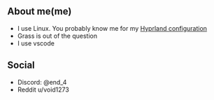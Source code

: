 ## About me(me)
- I use Linux. You probably know me for my [Hyprland configuration](https://github.com/end-4/dots-hyprland)
- Grass is out of the question
- I use vscode

## Social 
- Discord: @end_4
- Reddit u/void1273
